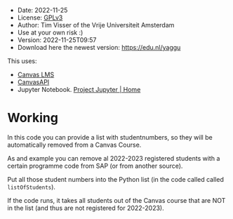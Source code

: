 * Date: 2022-11-25
* License: [GPLv3](https://www.gnu.org/licenses/gpl-3.0.en.html)
* Author: Tim Visser of the Vrije Universiteit Amsterdam
* Use at your own risk :)
* Version: 2022-11-25T09:57
* Download here the newest version: https://edu.nl/yaggu

This uses:

* [Canvas LMS](https://www.instructure.com/canvas)
* [CanvasAPI](https://canvasapi.readthedocs.io/en/stable/getting-started.html)
* Jupyter Notebook. [Project Jupyter | Home](https://jupyter.org/)

# Working

In this code you can provide a list with studentnumbers, so they will be automatically removed from a Canvas Course.

As and example you can remove al 2022-2023 registered students with a certain programme code from SAP (or from another source). 

Put all those student numbers into the Python list (in the code called called `listOfStudents`).

If the code runs, it takes all students out of the Canvas course that are NOT in the list (and thus are not registered for 2022-2023).

